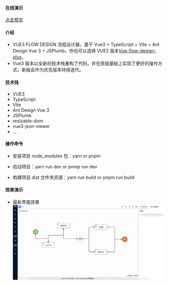#### 在线演示

[点击预览](http://47.106.144.239:8081/)

#### 介绍

- VUE3 FLOW DESIGN 流程设计器，基于 Vue3 + TypeScript + Vite + Ant Design Vue 3 + JSPlumb，你也可以选择 VUE2 版本[Vue-flow-design-plus](https://gitee.com/zhangyeping/vue-flow-design-plus)。
- Vue3 版本以全新的技术栈重构了代码，并在原版基础上实现了更好的操作方式，新版会作为优先版本持续迭代。

#### 技术栈

- VUE3
- TypeScript
- Vite
- Ant Design Vue 3
- JSPlumb
- resizable-dom
- vue3-json-viewer
- ...

#### 操作命令

- 安装项目 node_modules 包：yarn or pnpm

- 启动项目：yarn run dev or pnmp run dev

- 构建项目 dist 文件夹资源：yarn run build or pnpm run build

#### 效果演示

- 最新界面效果 ![01](README.assets/01.png)
